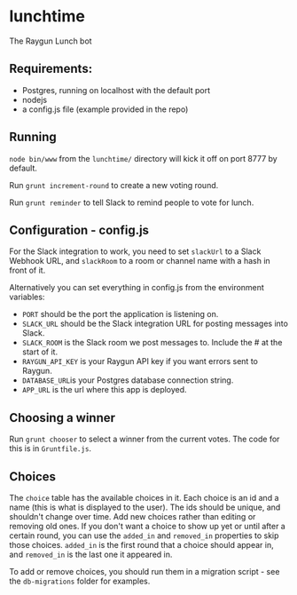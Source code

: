 # lunchtime
The Raygun Lunch bot

## Requirements:
* Postgres, running on localhost with the default port
* nodejs
* a config.js file (example provided in the repo)

## Running
`node bin/www` from the `lunchtime/` directory will kick it off on port 8777 by default.

Run `grunt increment-round` to create a new voting round.

Run `grunt reminder` to tell Slack to remind people to vote for lunch.

## Configuration - config.js

For the Slack integration to work, you need to set `slackUrl` to a Slack Webhook URL,
and `slackRoom` to a room or channel name with a hash in front of it.

Alternatively you can set everything in config.js from the environment variables:

* `PORT` should be the port the application is listening on.
* `SLACK_URL` should be the Slack integration URL for posting messages into Slack.
* `SLACK_ROOM` is the Slack room we post messages to. Include the \# at the start of it.
* `RAYGUN_API_KEY` is your Raygun API key if you want errors sent to Raygun.
* `DATABASE_URL`is your Postgres database connection string.
* `APP_URL` is the url where this app is deployed.

## Choosing a winner

Run `grunt chooser` to select a winner from the current votes. The code for this is in `Gruntfile.js`.

## Choices

The `choice` table has the available choices in it. Each choice is an id
and a name (this is what is displayed to the user). The ids should be unique, and
shouldn't change over time. Add new choices rather than editing or removing old ones.
If you don't want a choice to show up yet or until after a certain round, you can use the
`added_in` and `removed_in` properties to skip those choices. `added_in` is the first round
that a choice should appear in, and `removed_in` is the last one it appeared in.

To add or remove choices, you should run them in a migration script - see the `db-migrations`
folder for examples. 
